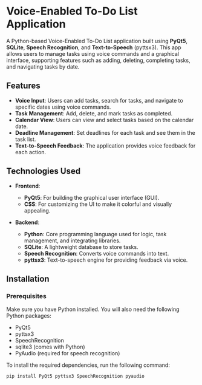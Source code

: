 # Voice-Enabled To-Do List Application

A Python-based Voice-Enabled To-Do List application built using **PyQt5**, **SQLite**, **Speech Recognition**, and **Text-to-Speech** (pyttsx3). This app allows users to manage tasks using voice commands and a graphical interface, supporting features such as adding, deleting, completing tasks, and navigating tasks by date.

## Features

- **Voice Input**: Users can add tasks, search for tasks, and navigate to specific dates using voice commands.
- **Task Management**: Add, delete, and mark tasks as completed.
- **Calendar View**: Users can view and select tasks based on the calendar date.
- **Deadline Management**: Set deadlines for each task and see them in the task list.
- **Text-to-Speech Feedback**: The application provides voice feedback for each action.

## Technologies Used

- **Frontend**:
  - **PyQt5**: For building the graphical user interface (GUI).
  - **CSS**: For customizing the UI to make it colorful and visually appealing.
  
- **Backend**:
  - **Python**: Core programming language used for logic, task management, and integrating libraries.
  - **SQLite**: A lightweight database to store tasks.
  - **Speech Recognition**: Converts voice commands into text.
  - **pyttsx3**: Text-to-speech engine for providing feedback via voice.

## Installation

### Prerequisites
Make sure you have Python installed. You will also need the following Python packages:
- PyQt5
- pyttsx3
- SpeechRecognition
- sqlite3 (comes with Python)
- PyAudio (required for speech recognition)

To install the required dependencies, run the following command:

```bash
pip install PyQt5 pyttsx3 SpeechRecognition pyaudio
